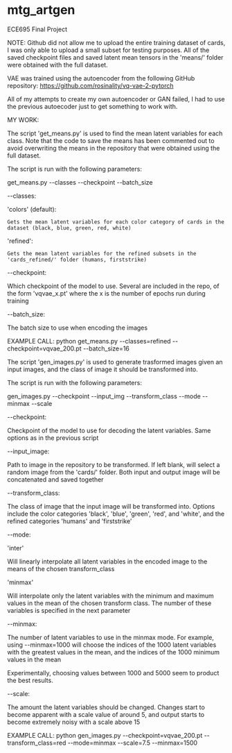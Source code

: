 # mtg_artgen
ECE695 Final Project

NOTE: Github did not allow me to upload the entire training dataset of cards, I was only able to upload a small subset for testing purposes. All of the saved checkpoint files and saved latent mean tensors in the 'means/' folder were obtained with the full dataset.

VAE was trained using the autoencoder from the following GitHub repository: https://github.com/rosinality/vq-vae-2-pytorch

All of my attempts to create my own autoencoder or GAN failed, I had to use the previous autoecoder just to get something to work with.

MY WORK:

The script 'get_means.py' is used to find the mean latent variables for each class. Note that the code to save the means has been commented out to avoid overwriting the means in the repository that were obtained using the full dataset.

The script is run with the following parameters:

get_means.py --classes --checkpoint --batch_size

--classes:

  'colors' (default):
  
    Gets the mean latent variables for each color category of cards in the dataset (black, blue, green, red, white)
    
  'refined':
  
    Gets the mean latent variables for the refined subsets in the 'cards_refined/' folder (humans, firststrike)
    
--checkpoint:

  Which checkpoint of the model to use. Several are included in the repo, of the form 'vqvae_x.pt' where the x is the number of epochs run during training
  
--batch_size:

  The batch size to use when encoding the images
  
EXAMPLE CALL: python get_means.py --classes=refined --checkpoint=vqvae_200.pt --batch_size=16







The script 'gen_images.py' is used to generate trasformed images given an input images, and the class of image it should be transformed into.

The script is run with the following parameters:

gen_images.py --checkpoint --input_img --transform_class --mode --minmax --scale

--checkpoint:

 Checkpoint of the model to use for decoding the latent variables. Same options as in the previous script
 
--input_image:
  
 Path to image in the repository to be transformed. If left blank, will select a random image from the 'cards/' folder. Both input and output image will be   concatenated and saved together
 
--transform_class:

  The class of image that the input image will be transformed into. Options include the color categories 'black', 'blue', 'green', 'red', and 'white', and the refined categories 'humans' and 'firststrike'
 
--mode:

  'inter'
  
  Will linearly interpolate all latent variables in the encoded image to the means of the chosen transform_class
  
  'minmax'
  
  Will interpolate only the latent variables with the minimum and maximum values in the mean of the chosen transform class. The number of these variables is specified in the next parameter
  
--minmax:

  The number of latent variables to use in the minmax mode. For example, using --minmax=1000 will choose the indices of the 1000 latent variables with the greatest values in the mean, and the indices of the 1000 minimum values in the mean
  
  Experimentally, choosing values between 1000 and 5000 seem to product the best results.
  
--scale:

  The amount the latent variables should be changed. Changes start to become apparent with a scale value of around 5, and output starts to become extremely noisy with a scale above 15
  
EXAMPLE CALL: python gen_images.py --checkpoint=vqvae_200.pt --transform_class=red --mode=minmax --scale=7.5 --minmax=1500
  
